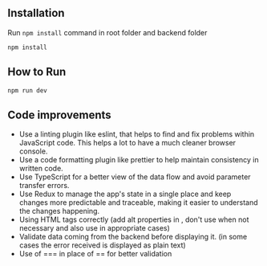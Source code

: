 


## Installation
Run `npm install` command in root folder and backend folder
```
npm install 
```
## How to Run

```
npm run dev 
```

## Code improvements

* Use a linting plugin like eslint, that helps to find and fix problems within JavaScript code. This helps a lot to have a much cleaner browser console.
* Use a code formatting plugin like prettier to help maintain consistency in written code.
* Use TypeScript for a better view of the data flow and avoid parameter transfer errors.
* Use Redux to manage the app's state in a single place and keep changes more predictable and traceable, making it easier to understand the changes happening.
* Using HTML tags correctly (add alt properties in <img>, don't use <a> when not necessary and also use in appropriate cases)
* Validate data coming from the backend before displaying it. (in some cases the error received is displayed as plain text)
* Use of === in place of == for better validation
